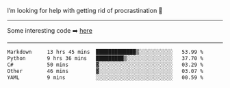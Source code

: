 I’m looking for help with getting rid of procrastination 🤔

-----

Some interesting code :arrow_right: [here](https://github.com/zhen8838/playground)

-----

<!--START_SECTION:waka-->

```txt
Markdown     13 hrs 45 mins  █████████████▒░░░░░░░░░░░   53.99 %
Python       9 hrs 36 mins   █████████▒░░░░░░░░░░░░░░░   37.70 %
C#           50 mins         ▓░░░░░░░░░░░░░░░░░░░░░░░░   03.29 %
Other        46 mins         ▓░░░░░░░░░░░░░░░░░░░░░░░░   03.07 %
YAML         9 mins          ░░░░░░░░░░░░░░░░░░░░░░░░░   00.59 %
```

<!--END_SECTION:waka-->

<!--
**zhen8838/zhen8838** is a ✨ _special_ ✨ repository because its `README.md` (this file) appears on your GitHub profile.

Here are some ideas to get you started:

- 🔭 I’m currently working on ...
- 🌱 I’m currently learning ...
- 👯 I’m looking to collaborate on ...
 ...
- 💬 Ask me about ...
- 📫 How to reach me: ...
- 😄 Pronouns: ...
- ⚡ Fun fact: ...
-->
